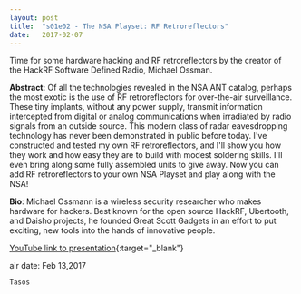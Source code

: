 ```yaml
---
layout: post
title:  "s01e02 - The NSA Playset: RF Retroreflectors"
date:   2017-02-07
---
```


Time for some hardware hacking and RF retroreflectors by the creator of the HackRF Software Defined Radio, Michael Ossman.

**Abstract**: 
Of all the technologies revealed in the NSA ANT catalog, perhaps the most exotic is the use of RF retroreflectors for over-the-air surveillance. These tiny implants, without any power supply, transmit information intercepted from digital or analog communications when irradiated by radio signals from an outside source. This modern class of radar eavesdropping technology has never been demonstrated in public before today. I've constructed and tested my own RF retroreflectors, and I'll show you how they work and how easy they are to build with modest soldering skills. I'll even bring along some fully assembled units to give away. Now you can add RF retroreflectors to your own NSA Playset and play along with the NSA!

**Bio**: 
Michael Ossmann is a wireless security researcher who makes hardware for hackers. Best known for the open source HackRF, Ubertooth, and Daisho projects, he founded Great Scott Gadgets in an effort to put exciting, new tools into the hands of innovative people.

[YouTube link to presentation](https://www.youtube.com/watch?v=mAai6dRAtFo){:target="_blank"}

air date: Feb 13,2017

`Tasos`
